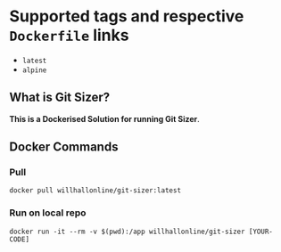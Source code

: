 # Supported tags and respective ```Dockerfile``` links
* ```latest```
* ```alpine```

## What is Git Sizer?



**This is a Dockerised Solution for running Git Sizer**.

## Docker Commands

### Pull

```
docker pull willhallonline/git-sizer:latest
```

### Run on local repo

```
docker run -it --rm -v $(pwd):/app willhallonline/git-sizer [YOUR-CODE]
```
